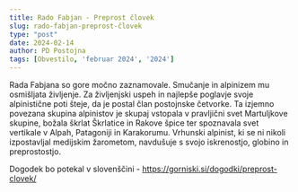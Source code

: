 ```yaml
---
title: Rado Fabjan - Preprost človek
slug: rado-fabjan-preprost-človek
type: "post"
date: 2024-02-14
author: PD Postojna
tags: [Obvestilo, 'februar 2024', '2024']
---
```


Rada Fabjana so gore močno zaznamovale. Smučanje in alpinizem mu osmišljata življenje. Za življenjski uspeh in najlepše poglavje svoje alpinistične poti šteje, da je postal član postojnske četvorke. Ta izjemno povezana skupina alpinistov je skupaj vstopala v pravljični svet Martuljkove skupine, božala škrlat Škrlatice in Rakove špice ter spoznavala svet vertikale v Alpah, Patagoniji in Karakorumu. Vrhunski alpinist, ki se ni nikoli izpostavljal medijskim žarometom, navdušuje s svojo iskrenostjo, globino in preprostostjo.

Dogodek bo potekal v slovenščini - https://gorniski.si/dogodki/preprost-clovek/
